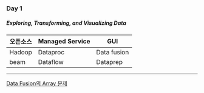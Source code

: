 ### Day 1
##### Exploring, Transforming, and Visualizing Data

| 오픈소스  |Managed Service| GUI           |
|-----------|---------------|---------------|
|   Hadoop  | Dataproc      | Data fusion   |
|   beam    | Dataflow      | Dataprep      |


---

[Data Fusion의 Array 문제](https://stackoverflow.com/questions/71613232/array-issue-in-data-fusion)